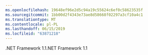 ```yaml
---
ms.openlocfilehash: 19648ef96e2d5c94a19c55624c6ef0c58623535f
ms.sourcegitcommit: 1bb00d2f4343e73ae8d58668f02297a3cf10a4c1
ms.translationtype: MT
ms.contentlocale: pl-PL
ms.lasthandoff: 06/15/2019
ms.locfileid: "63871218"
---
```

<span data-ttu-id="75c55-101">.NET Framework 1.1</span><span class="sxs-lookup"><span data-stu-id="75c55-101">.NET Framework 1.1</span></span>